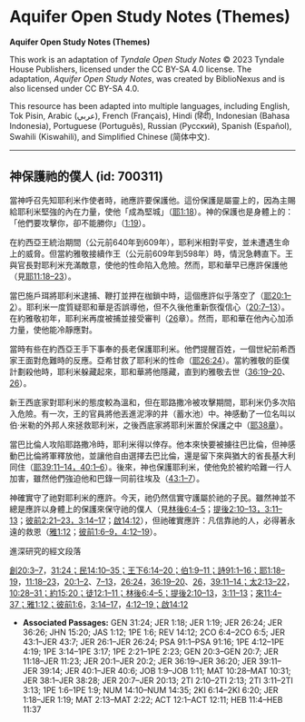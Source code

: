 # Aquifer Open Study Notes (Themes)

**Aquifer Open Study Notes (Themes)**

This work is an adaptation of *Tyndale Open Study Notes* © 2023 Tyndale House Publishers, licensed under the CC BY\-SA 4\.0 license. The adaptation, *Aquifer Open Study Notes*, was created by BiblioNexus and is also licensed under CC BY\-SA 4\.0\.

This resource has been adapted into multiple languages, including English, Tok Pisin, Arabic (عربي), French (Français), Hindi (हिंदी), Indonesian (Bahasa Indonesia), Portuguese (Português), Russian (Русский), Spanish (Español), Swahili (Kiswahili), and Simplified Chinese (简体中文).



--------------------------------

## 神保護祂的僕人 (id: 700311)

當神呼召先知耶利米作使者時，祂應許要保護他。這份保護是屬靈上的，因為主賜給耶利米堅強的內在力量，使他「成為堅城」（[耶1:18](https://ref.ly/Jer1:18)）。神的保護也是身體上的：「他們要攻擊你，卻不能勝你」（[1:19](https://ref.ly/Jer1:19)）。

在約西亞王統治期間（公元前640年到609年），耶利米相對平安，並未遭遇生命上的威脅。但當約雅敬接續作王（公元前609年到598年）時，情況急轉直下。王與官長對耶利米充滿敵意，使他的性命陷入危險。然而，耶和華早已應許保護他（見[耶11:18–23](https://ref.ly/Jer11:18-Jer11:23)）。

當巴施戶珥將耶利米逮捕、鞭打並押在枷鎖中時，這個應許似乎落空了（[耶20:1–2](https://ref.ly/Jer20:1-Jer20:2)）。耶利米一度質疑耶和華是否誤導他，但不久後他重新恢復信心（[20:7–13](https://ref.ly/Jer20:7-Jer20:13)）。在約雅敬初年，耶利米再度被捕並接受審判（[26](https://ref.ly/Jer26:1-Jer26:24)章）。然而，耶和華在他內心加添力量，使他能冷靜應對。

當時有些在約西亞王手下事奉的長老保護耶利米。他們提醒百姓，一個世紀前希西家王面對危難時的反應。亞希甘救了耶利米的性命（[耶26:24](https://ref.ly/Jer26:24)）。當約雅敬的臣僕計劃殺他時，耶利米躲藏起來，耶和華將他隱藏，直到約雅敬去世（[36:19–20](https://ref.ly/Jer36:19-Jer36:20)、[26](https://ref.ly/Jer36:26)）。

新王西底家對耶利米的態度較為溫和，但在耶路撒冷被攻擊期間，耶利米仍多次陷入危險。有一次，王的官員將他丟進泥濘的井（蓄水池）中。神感動了一位名叫以伯‧米勒的外邦人來拯救耶利米，之後西底家將耶利米置於保護之中（[耶38章](https://ref.ly/Jer38:1-Jer38:28)）。

當巴比倫人攻陷耶路撒冷時，耶利米得以倖存。他本來快要被擄往巴比倫，但神感動巴比倫將軍釋放他，並讓他自由選擇去巴比倫，還是留下來與猶大的省長基大利同住（[耶39:11–14，](https://ref.ly/Jer39:11-Jer39:14)[40:1–6](https://ref.ly/Jer40:1-Jer40:6)）。後來，神也保護耶利米，使他免於被約哈難一行人加害，雖然他們強迫他和巴錄一同前往埃及（[43:1–7](https://ref.ly/Jer43:1-Jer43:7)）。

神確實守了祂對耶利米的應許。今天，祂仍然信實守護屬於祂的子民。雖然神並不總是應許以身體上的保護來保守祂的僕人（見[林後6:4–5](https://ref.ly/2Cor6:4-2Cor6:5)；[提後2:10–13，](https://ref.ly/2Tim2:10-2Tim2:13)[3:11–13](https://ref.ly/2Tim3:11-2Tim3:13)；[彼前2:21–23，](https://ref.ly/1Pet2:21-1Pet2:23)[3:14–17](https://ref.ly/1Pet3:14-1Pet3:17)；[啟14:12](https://ref.ly/Rev14:12)），但祂確實應許：凡信靠祂的人，必得著永遠的救恩（[雅1:12](https://ref.ly/Jas1:12)；[彼前1:6–9，](https://ref.ly/1Pet1:6-1Pet1:9)[4:12–19](https://ref.ly/1Pet4:12-1Pet4:19)）。

進深研究的經文段落

[創20:3–7](https://ref.ly/Gen20:3-Gen20:7)，[31:24；](https://ref.ly/Gen31:24)[民14:10–35；](https://ref.ly/Num14:10-Num14:35)[王下6:14–20；](https://ref.ly/2Kgs6:14-2Kgs6:20)[伯1:9–11；](https://ref.ly/Job1:9-Job1:11)[詩91:1–16；](https://ref.ly/Ps91:1-Ps91:16)[耶1:18–19](https://ref.ly/Jer1:18-Jer1:19)，[11:18–23](https://ref.ly/Jer11:18-Jer11:23)，[20:1–2](https://ref.ly/Jer20:1-Jer20:2)、[7–13](https://ref.ly/Jer20:7-Jer20:13)，[26:24](https://ref.ly/Jer26:24)，[36:19–20](https://ref.ly/Jer36:19-Jer36:20)、[26](https://ref.ly/Jer36:26)，[39:11–14；](https://ref.ly/Jer39:11-Jer39:14)[太2:13–22](https://ref.ly/Matt2:13-Matt2:22)，[10:28–31；](https://ref.ly/Matt10:28-Matt10:31)[約15:20；](https://ref.ly/John15:20)[徒12:1–11；](https://ref.ly/Acts12:1-Acts12:11)[林後6:4–5；](https://ref.ly/2Cor6:4-2Cor6:5)[提後2:10–13](https://ref.ly/2Tim2:10-2Tim2:13)，[3:11–13](https://ref.ly/2Tim3:11-2Tim3:13)；[來11:4–37；](https://ref.ly/Heb11:4-Heb11:37)[雅1:12；](https://ref.ly/Jas1:12)[彼前1:6](https://ref.ly/1Pet1:6)，[3:14–17](https://ref.ly/1Pet3:14-1Pet3:17)，[4:12–19；](https://ref.ly/1Pet4:12-1Pet4:19)[啟14:12](https://ref.ly/Rev14:12)

* **Associated Passages:** GEN 31:24; JER 1:18; JER 1:19; JER 26:24; JER 36:26; JHN 15:20; JAS 1:12; 1PE 1:6; REV 14:12; 2CO 6:4–2CO 6:5; JER 43:1–JER 43:7; JER 26:1–JER 26:24; PSA 91:1–PSA 91:16; 1PE 4:12–1PE 4:19; 1PE 3:14–1PE 3:17; 1PE 2:21–1PE 2:23; GEN 20:3–GEN 20:7; JER 11:18–JER 11:23; JER 20:1–JER 20:2; JER 36:19–JER 36:20; JER 39:11–JER 39:14; JER 40:1–JER 40:6; JOB 1:9–JOB 1:11; MAT 10:28–MAT 10:31; JER 38:1–JER 38:28; JER 20:7–JER 20:13; 2TI 2:10–2TI 2:13; 2TI 3:11–2TI 3:13; 1PE 1:6–1PE 1:9; NUM 14:10–NUM 14:35; 2KI 6:14–2KI 6:20; JER 1:18–JER 1:19; MAT 2:13–MAT 2:22; ACT 12:1–ACT 12:11; HEB 11:4–HEB 11:37

